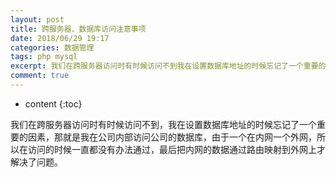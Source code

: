 ```yaml
---
layout: post
title: 跨服务器、数据库访问注意事项
date: 2018/06/29 19:17
categories: 数据管理
tags: php mysql
excerpt: 我们在跨服务器访问时有时候访问不到我在设置数据库地址的时候忘记了一个重要的因素那就是我在公司内部访问公司的数据库由于一个在内网一个外网所以在访问的时候一直都没有办法通过最后把内网的数据通过路由映射到外网上才解决了问题
comment: true
---
```


* content
{:toc}

我们在跨服务器访问时有时候访问不到，我在设置数据库地址的时候忘记了一个重要的因素，那就是我在公司内部访问公司的数据库，由于一个在内网一个外网，所以在访问的时候一直都没有办法通过，最后把内网的数据通过路由映射到外网上才解决了问题。


    